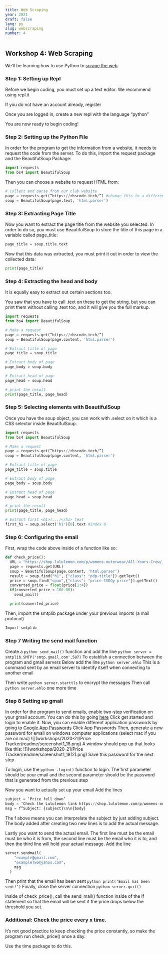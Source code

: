 ```yaml
---
title: Web Scraping
year: 2021
draft: false
lang: py
slug: webscraping
number: 4
---
```


## Workshop 4: Web Scraping

We’ll be learning how to use Python to [scrape the web](https://en.wikipedia.org/wiki/Web_scraping)

### Step 1: Setting up Repl

Before we begin coding, you must set up a text editor. We recommend using repl.it

If you do not have an account already, register

Once you are logged in, create a new repl with the language “python”

You are now ready to begin coding!

### Step 2: Setting up the Python File

In order for the program to get the information from a website, it needs to request the code from the server.
To do this, import the request package and the BeautifulSoup Package:

```python
import requests
from bs4 import BeautifulSoup
```

Then you can choose a website to request HTML from:

```python
# Collect and parse from our club website
page = requests.get(“https://rhscode.tech/”) #change this to a different website you like
soup = BeautifulSoup(page.text, 'html.parser')
```

### Step 3: Extracting Page Title

Now you want to extract the page title from the website you selected. In order to do so, you must use BeautifulSoup to store the title of this page in a variable called page_title:

```python
page_title = soup.title.text
```

Now that this data was extracted, you must print it out in order to view the collected data:

```python
print(page_title)
```

### Step 4: Extracting the head and body

It is equally easy to extract out certain sections too.

You saw that you have to call .text on these to get the string, but you can print them without calling .text too, and it will give you the full markup.

```python
import requests
from bs4 import BeautifulSoup

# Make a request
page = requests.get(“https://rhscode.tech/”)
soup = BeautifulSoup(page.content, 'html.parser')

# Extract title of page
page_title = soup.title

# Extract body of page
page_body = soup.body

# Extract head of page
page_head = soup.head

# print the result
print(page_title, page_head)
```

### Step 5: Selecting elements with BeautifulSoup

Once you have the soup object, you can work with .select on it which is a CSS selector inside BeautifulSoup.

```python
import requests
from bs4 import BeautifulSoup

# Make a request
page = requests.get(“https://rhscode.tech/”)
soup = BeautifulSoup(page.content, 'html.parser')

# Extract title of page
page_title = soup.title

# Extract body of page
page_body = soup.body

# Extract head of page
page_head = soup.head

# print the result
print(page_title, page_head)

# Extract first <h1>(...)</h1> text
first_h1 = soup.select('h1')[0].text #index 0
```

### Step 6: Configuring the email

First, wrap the code above inside of a function like so:

```python
def check_price():
  URL = "https://shop.lululemon.com/p/womens-outerwear/All-Yours-Crew/_/prod9370045?color=46793"
  page = requests.get(URL)
  soup = BeautifulSoup(page.content, 'html.parser')
  result = soup.find("h1", {"class": "pdp-title"}).getText()
  price = soup.find("span",{"class": "price-1SDQy price"}).getText()
  converted_price = float(price[1:4])
  if(converted_price < 100.00):
	send_mail()

  print(converted_price)

```

Then, import the smtplib package under your previous imports (a mail protocol)

```python
Import smtplib
```

### Step 7 Writing the send mail function

Create a `python send_mail()` function and add the line
`python server = smtplib.SMTP('smtp.gmail.com',587)`
To establish a connection between the program and gmail servers
Below add the line
`python server.ehlo`
This is a command sent by an email server to identify itself when connecting to another email

Then write
`python server.starttls` to encrypt the messages
Then call `python server.ehlo` one more time

### Step 8 Setting up gmail

In order for the program to send emails, enable two-step verification on your gmail account. You can do this by going [here](https://www.google.com/landing/2step/)
Click get started and login to enable it.
Now, you can enable different application passwords by going to [Google App Passwords](http://myaccount.google.com/apppasswords)
Click App Passwords
Then, generate a new password for email on windows computer applications (select mac if you are on mac)
![](workshops/2020-21/Price Tracker/readme/screenshot1_18.png)
A window should pop up that looks like this:
![](workshops/2020-21/Price Tracker/readme/screenshot1_18(2).png)
Save this password for the next step

To login, use the `python .login()` function to login.
The first parameter should be your email and the second parameter should be the password that is generated from the previous step

Now you want to actually set up your email
Add the lines

```python
subject = ‘Price fell down’
body = ‘Check the Lululemon link https://shop.lululemon.com/p/womens-outerwear/All-Yours-Crew/_/prod9370045?color=46793’
msg = f”Subject: {subject}\n\n{body}
```

The f above means you can interprelate the subject by just adding subject. The body added after creating two new lines is to add the actual message.

Lastly you want to send the actual email. The first line must be the email must be who it is from, the second line must be the email who it is to, and then the third line will hold your actual message. Add the line

```python
server.sendmail(
	"example@gmail.com",
	"exampleTwo@yahoo.com",
	msg
  )
```

Then print that the email has been sent
`python print(‘Email has been sent!’)`
Finally, close the server connection
`python server.quit()`

Inside of check_price(), call the send_mail() function inside of the if statement so that the email will be sent if the price drops below the threshold you set.

### Additional: Check the price every x time.

It’s not good practice to keep checking the price constantly, so make the program run check_price() once a day.

Use the time package to do this.
